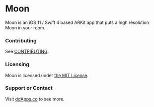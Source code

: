 # Moon
Moon is an iOS 11 / Swift 4 based ARKit app that puts a high resolution Moon in your room.

### Contributing
See [CONTRIBUTING](CONTRIBUTING.md).

### Licensing
Moon is licensed under [the MIT License](LICENSE).

### Support or Contact
Visit [ddApps.co](http://ddapps.co) to see more.
